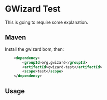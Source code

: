 # GWizard Test

This is going to require some explanation.

## Maven

Install the gwizard bom, then:

```xml
    <dependency>
        <groupId>org.gwizard</groupId>
        <artifactId>gwizard-test</artifactId>
        <scope>test</scope>
    </dependency>
```

## Usage

